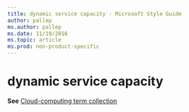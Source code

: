 ```yaml
---
title: dynamic service capacity - Microsoft Style Guide
author: pallep
ms.author: pallep
ms.date: 11/19/2016
ms.topic: article
ms.prod: non-product-specific
---
```


# dynamic service capacity

**See** [Cloud-computing term collection](/style-guide/a-z-word-list-term-collections/term-collections/cloud-computing-terms)
